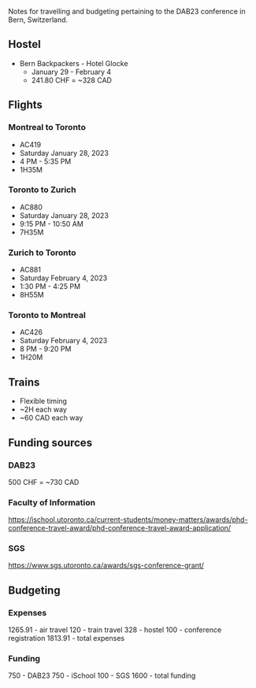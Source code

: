 
Notes for travelling and budgeting pertaining to the DAB23 conference in Bern, Switzerland.

## Hostel
- Bern Backpackers - Hotel Glocke
  - January 29 - February 4
  - 241.80 CHF = ~328 CAD

## Flights
### Montreal to Toronto
- AC419
- Saturday January 28, 2023
- 4 PM - 5:35 PM
- 1H35M

### Toronto to Zurich
- AC880
- Saturday January 28, 2023
- 9:15 PM - 10:50 AM
- 7H35M

### Zurich to Toronto
- AC881
- Saturday February 4, 2023
- 1:30 PM - 4:25 PM
- 8H55M

### Toronto to Montreal
- AC426
- Saturday February 4, 2023
- 8 PM - 9:20 PM
- 1H20M

## Trains
- Flexible timing
- ~2H each way
- ~60 CAD each way

## Funding sources
### DAB23
500 CHF = ~730 CAD

### Faculty of Information
https://ischool.utoronto.ca/current-students/money-matters/awards/phd-conference-travel-award/phd-conference-travel-award-application/

### SGS
https://www.sgs.utoronto.ca/awards/sgs-conference-grant/

## Budgeting
### Expenses
1265.91 - air travel
120 - train travel
328 - hostel
100 - conference registration
1813.91 - total expenses

### Funding
750 - DAB23
750 - iSchool
100 - SGS
1600 - total funding


